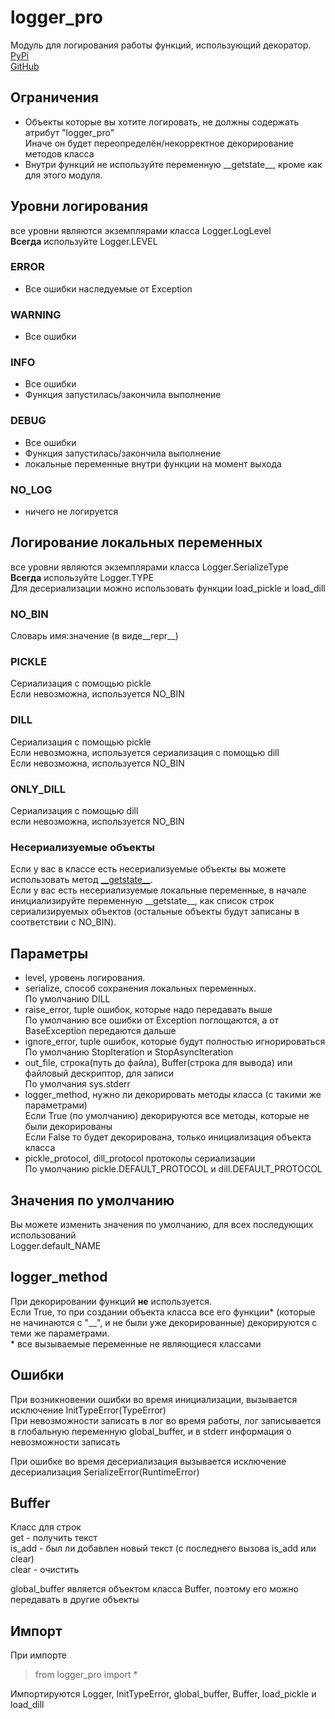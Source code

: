 # logger_pro
Модуль для логирования работы функций, использующий декоратор.\
[PyPi](https://pypi.org/project/logger-pro/)\
[GitHub](https://github.com/zedzhen/logger_pro)

## Ограничения
- Объекты которые вы хотите логировать, не должны содержать атрибут "logger_pro"\
Иначе он будет переопределён/некорректное декорирование методов класса
- Внутри функций не используйте переменную \_\_getstate\_\_, кроме как для этого модуля.

## Уровни логирования
все уровни являются экземплярами класса Logger.LogLevel \
**Всегда** используйте Logger.LEVEL
### ERROR
- Все ошибки наследуемые от Exception
### WARNING
- Все ошибки 
### INFO
- Все ошибки
- Функция запустилась/закончила выполнение
### DEBUG
- Все ошибки
- Функция запустилась/закончила выполнение
- локальные переменные внутри функции на момент выхода
### NO_LOG
- ничего не логируется

## Логирование локальных переменных
все уровни являются экземплярами класса Logger.SerializeType \
**Всегда** используйте Logger.TYPE \
Для десериализации можно использовать функции load_pickle и load_dill
### NO_BIN
Словарь имя:значение (в виде__repr__)
### PICKLE
Сериализация с помощью pickle \
Если невозможна, используется NO_BIN
### DILL
Сериализация с помощью pickle \
Если невозможна, используется сериализация с помощью dill \
Если невозможна, используется NO_BIN
### ONLY_DILL
Сериализация с помощью dill \
если невозможна, используется NO_BIN
### Несериализуемые объекты
Если у вас в классе есть несериализуемые объекты вы можете использовать метод [\_\_getstate\_\_](https://docs.python.org/3/library/pickle.html#object.__getstate__). \
Если у вас есть несериализуемые локальные переменные, в начале инициализируйте переменную \_\_getstate\_\_, как список строк сериализируемых объектов (остальные объекты будут записаны в соответствии с NO_BIN).

## Параметры
- level, уровень логирования.
- serialize, способ сохранения локальных переменных.\
По умолчанию DILL
- raise_error, tuple ошибок, которые надо передавать выше \
По умолчанию все ошибки от Exception поглощаются, а от BaseException передаются дальше
- ignore_error, tuple ошибок, которые будут полностью игнорироваться \
По умолчанию StopIteration и StopAsyncIteration
- out_file, строка(путь до файла), Buffer(строка для вывода) или файловый дескриптор, для записи \
По умолчания sys.stderr
- logger_method, нужно ли декорировать методы класса (с такими же параметрами) \
Если True (по умолчанию) декорируются все методы, которые не были декорированы \
Если False то будет декорирована, только инициализация объекта класса
- pickle_protocol, dill_protocol протоколы сериализации \
По умолчанию pickle.DEFAULT_PROTOCOL и dill.DEFAULT_PROTOCOL

## Значения по умолчанию
Вы можете изменить значения по умолчанию, для всех последующих использований \
Logger.default_NAME

## logger_method
При декорировании функций **не** используется. \
Если True, то при создании объекта класса все его функции\* (которые не начинаются с "\_\_", и не были уже декорированные) декорируются с теми же параметрами.\
\* все вызываемые переменные не являющиеся классами

## Ошибки
При возникновении ошибки во время инициализации, вызывается исключение InitTypeError(TypeError) \
При невозможности записать в лог во время работы, лог записывается в глобальную переменную global_buffer, и в stderr информация о невозможности записать

При ошибке во время десериализация вызывается исключение десериализация SerializeError(RuntimeError)

## Buffer
Класс для строк \
get - получить текст \
is_add - был ли добавлен новый текст (с последнего вызова is_add или clear) \
clear - очистить

global_buffer является объектом класса Buffer, поэтому его можно передавать в другие объекты

## Импорт
При импорте
> from logger_pro import * 

Импортируются Logger, InitTypeError, global_buffer, Buffer, load_pickle и load_dill
